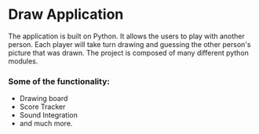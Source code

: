 # Draw Application #

The application is built on Python. It allows the users to play with another person. Each player will take turn drawing and guessing the other person's picture that was drawn. The project is composed of many different python modules.

### Some of the functionality: ###

* Drawing board
* Score Tracker
* Sound Integration
* and much more.